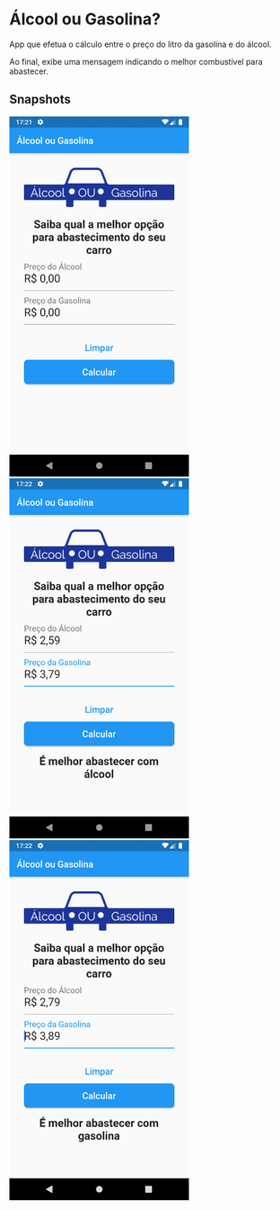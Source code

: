 # Álcool ou Gasolina?
App que efetua o cálculo entre o preço do litro da gasolina e do álcool.

Ao final, exibe uma mensagem indicando o melhor combustível para abastecer.

## Snapshots

<img src="art/alcool_gasolina_1.png">

<img src="art/alcool_gasolina_2.png">

<img src="art/alcool_gasolina_3.png">
